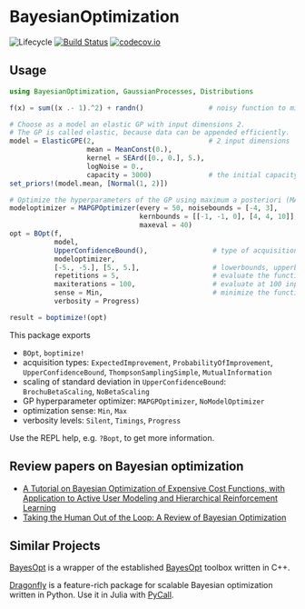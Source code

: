 # BayesianOptimization

![Lifecycle](https://img.shields.io/badge/lifecycle-experimental-orange.svg)<!--
![Lifecycle](https://img.shields.io/badge/lifecycle-maturing-blue.svg)
![Lifecycle](https://img.shields.io/badge/lifecycle-stable-green.svg)
![Lifecycle](https://img.shields.io/badge/lifecycle-retired-orange.svg)
![Lifecycle](https://img.shields.io/badge/lifecycle-archived-red.svg)
![Lifecycle](https://img.shields.io/badge/lifecycle-dormant-blue.svg) -->
[![Build Status](https://travis-ci.org/jbrea/BayesianOptimization.jl.svg?branch=master)](https://travis-ci.org/jbrea/BayesianOptimization.jl)
[![codecov.io](http://codecov.io/github/jbrea/BayesianOptimization.jl/coverage.svg?branch=master)](http://codecov.io/github/jbrea/BayesianOptimization.jl?branch=master)

## Usage

```julia
using BayesianOptimization, GaussianProcesses, Distributions

f(x) = sum((x .- 1).^2) + randn()                # noisy function to minimize

# Choose as a model an elastic GP with input dimensions 2.
# The GP is called elastic, because data can be appended efficiently.
model = ElasticGPE(2,                            # 2 input dimensions
                   mean = MeanConst(0.),         
                   kernel = SEArd([0., 0.], 5.),
                   logNoise = 0.,
                   capacity = 3000)              # the initial capacity of the GP is 3000 samples.
set_priors!(model.mean, [Normal(1, 2)])

# Optimize the hyperparameters of the GP using maximum a posteriori (MAP) estimates every 50 steps
modeloptimizer = MAPGPOptimizer(every = 50, noisebounds = [-4, 3],       # bounds of the logNoise
                                kernbounds = [[-1, -1, 0], [4, 4, 10]],  # bounds of the 3 parameters GaussianProcesses.get_param_names(model.kernel)
                                maxeval = 40)
opt = BOpt(f,
           model,
           UpperConfidenceBound(),                # type of acquisition
           modeloptimizer,                        
           [-5., -5.], [5., 5.],                  # lowerbounds, upperbounds         
           repetitions = 5,                       # evaluate the function for each input 5 times
           maxiterations = 100,                   # evaluate at 100 input positions
           sense = Min,                           # minimize the function
           verbosity = Progress)

result = boptimize!(opt)
```

This package exports
* `BOpt`, `boptimize!`
* acquisition types: `ExpectedImprovement`, `ProbabilityOfImprovement`, `UpperConfidenceBound`, `ThompsonSamplingSimple`, `MutualInformation`
* scaling of standard deviation in `UpperConfidenceBound`: `BrochuBetaScaling`, `NoBetaScaling`
* GP hyperparameter optimizer: `MAPGPOptimizer`, `NoModelOptimizer`
* optimization sense: `Min`, `Max`
* verbosity levels: `Silent`, `Timings`, `Progress`

Use the REPL help, e.g. `?Bopt`, to get more information.

## Review papers on Bayesian optimization

* [A Tutorial on Bayesian Optimization of Expensive Cost Functions, with Application to Active User Modeling and Hierarchical Reinforcement Learning](https://arxiv.org/abs/1012.2599v1)
* [Taking the Human Out of the Loop: A Review of Bayesian Optimization](https://ieeexplore.ieee.org/document/7352306)

## Similar Projects

[BayesOpt](https://github.com/jbrea/BayesOpt.jl) is a wrapper of the established
[BayesOpt](https://github.com/rmcantin/bayesopt) toolbox written in C++.

[Dragonfly](https://github.com/dragonfly/dragonfly) is a feature-rich package
for scalable Bayesian optimization written in Python. Use it in Julia with
[PyCall](https://github.com/JuliaPy/PyCall.jl).
